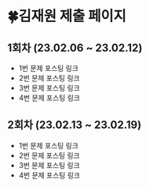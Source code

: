 # 🍀김재원 제출 페이지
## 1회차 (23.02.06 ~ 23.02.12)
- 1번 문제 포스팅 링크
- 2번 문제 포스팅 링크
- 3번 문제 포스팅 링크
- 4번 문제 포스팅 링크

## 2회차 (23.02.13 ~ 23.02.19)
- 1번 문제 포스팅 링크
- 2번 문제 포스팅 링크
- 3번 문제 포스팅 링크
- 4번 문제 포스팅 링크
